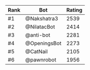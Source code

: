 Rank|Bot|Rating
---|---|---
#1|@Nakshatra3|2539
#2|@NilatacBot|2414
#3|@anti-bot|2281
#4|@OpeningsBot|2273
#5|@CatNail|2105
#6|@pawnrobot|1956
